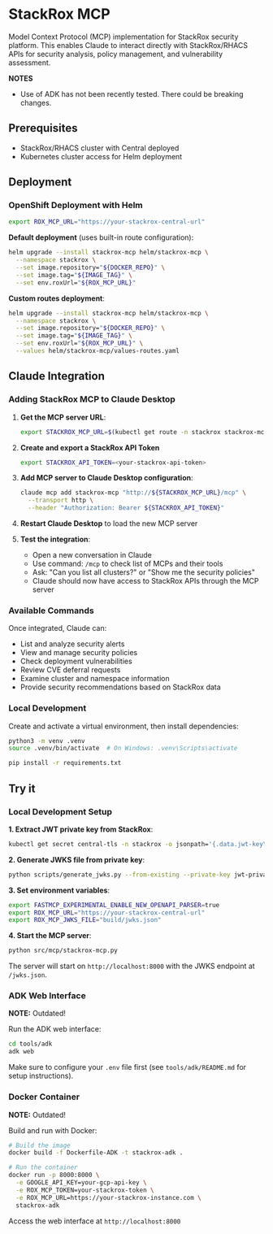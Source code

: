 # StackRox MCP

Model Context Protocol (MCP) implementation for StackRox security platform. This enables Claude to interact directly with StackRox/RHACS APIs for security analysis, policy management, and vulnerability assessment.

**NOTES**

- Use of ADK has not been recently tested. There could be breaking changes.

## Prerequisites

- StackRox/RHACS cluster with Central deployed
- Kubernetes cluster access for Helm deployment

## Deployment

### OpenShift Deployment with Helm

```bash
export ROX_MCP_URL="https://your-stackrox-central-url"
```

**Default deployment** (uses built-in route configuration):

```bash
helm upgrade --install stackrox-mcp helm/stackrox-mcp \
  --namespace stackrox \
  --set image.repository="${DOCKER_REPO}" \
  --set image.tag="${IMAGE_TAG}" \
  --set env.roxUrl="${ROX_MCP_URL}"
```

**Custom routes deployment**:

```bash
helm upgrade --install stackrox-mcp helm/stackrox-mcp \
  --namespace stackrox \
  --set image.repository="${DOCKER_REPO}" \
  --set image.tag="${IMAGE_TAG}" \
  --set env.roxUrl="${ROX_MCP_URL}" \
  --values helm/stackrox-mcp/values-routes.yaml
```

## Claude Integration

### Adding StackRox MCP to Claude Desktop

1. **Get the MCP server URL**:
   ```bash
   export STACKROX_MCP_URL=$(kubectl get route -n stackrox stackrox-mcp -o jsonpath='{.spec.host}')
   ```

2. **Create and export a StackRox API Token**
   ```bash
   export STACKROX_API_TOKEN=<your-stackrox-api-token>
   ```

3. **Add MCP server to Claude Desktop configuration**:
    ```bash
    claude mcp add stackrox-mcp "http://${STACKROX_MCP_URL}/mcp" \
      --transport http \
      --header "Authorization: Bearer ${STACKROX_API_TOKEN}"
    ```

4. **Restart Claude Desktop** to load the new MCP server

5. **Test the integration**:
   - Open a new conversation in Claude
   - Use command: `/mcp` to check list of MCPs and their tools
   - Ask: "Can you list all clusters?" or "Show me the security policies"
   - Claude should now have access to StackRox APIs through the MCP server

### Available Commands

Once integrated, Claude can:
- List and analyze security alerts
- View and manage security policies
- Check deployment vulnerabilities
- Review CVE deferral requests
- Examine cluster and namespace information
- Provide security recommendations based on StackRox data

### Local Development

Create and activate a virtual environment, then install dependencies:

```bash
python3 -m venv .venv
source .venv/bin/activate  # On Windows: .venv\Scripts\activate

pip install -r requirements.txt
```

## Try it

### Local Development Setup

**1. Extract JWT private key from StackRox**:

```bash
kubectl get secret central-tls -n stackrox -o jsonpath='{.data.jwt-key\.pem}' | base64 -d > jwt-private-key.pem
```

**2. Generate JWKS file from private key**:

```bash
python scripts/generate_jwks.py --from-existing --private-key jwt-private-key.pem --output build/jwks.json
```

**3. Set environment variables**:

```bash
export FASTMCP_EXPERIMENTAL_ENABLE_NEW_OPENAPI_PARSER=true
export ROX_MCP_URL="https://your-stackrox-central-url"
export ROX_MCP_JWKS_FILE="build/jwks.json"
```

**4. Start the MCP server**:

```bash
python src/mcp/stackrox-mcp.py
```

The server will start on `http://localhost:8000` with the JWKS endpoint at `/jwks.json`.

### ADK Web Interface

**NOTE:** Outdated!

Run the ADK web interface:

```bash
cd tools/adk
adk web
```

Make sure to configure your `.env` file first (see `tools/adk/README.md` for setup instructions).

### Docker Container

**NOTE:** Outdated!

Build and run with Docker:

```bash
# Build the image
docker build -f Dockerfile-ADK -t stackrox-adk .

# Run the container
docker run -p 8000:8000 \
  -e GOOGLE_API_KEY=your-gcp-api-key \
  -e ROX_MCP_TOKEN=your-stackrox-token \
  -e ROX_MCP_URL=https://your-stackrox-instance.com \
  stackrox-adk
```

Access the web interface at `http://localhost:8000`
